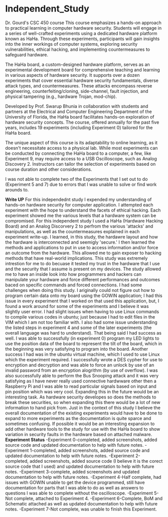 # Independent_Study
Dr. Gourd's CSC 450 course
This course emphasizes a hands-on approach to practical learning in computer hardware security. Students will engage in a series of well-crafted experiments using a dedicated hardware platform known as HaHa. Through these experiments, participants will gain insights into the inner workings of computer systems, exploring security vulnerabilities, ethical hacking, and implementing countermeasures to safeguard hardware.

The HaHa board, a custom-designed hardware platform, serves as an experimental development board for comprehensive teaching and learning in various aspects of hardware security. It supports over a dozen experiments that cover essential hardware security fundamentals, diverse attack types, and countermeasures. These attacks encompass reverse engineering, counterfeiting/cloning, side-channel, fault injection, and physical tampering (e.g., hardware Trojan, mod-chip).

Developed by Prof. Swarup Bhunia in collaboration with students and partners at the Electrical and Computer Engineering Department of the University of Florida, the HaHa board facilitates hands-on exploration of hardware security concepts. The course, offered annually for the past five years, includes 19 experiments (including Experiment 0) tailored for the HaHa board.

The unique aspect of this course is its adaptability to online learning, as it doesn't necessitate access to a physical lab. While most experiments can be conducted by connecting the HaHa board to a computer, a few, like Experiment 9, may require access to a USB Oscilloscope, such as Analog Discovery 2. Instructors can tailor the selection of experiments based on course duration and other considerations.


I was not able to complete two of the Experiments that I set out to do (Experiment 5 and 7) due to errors that I was unable to solve or find work arounds to. 

**Write UP**
For this independednt study I expended my understanding of hands-on hardware security for computer application. I attempted each experiment with the hope to understand the facets of ethical hacking. Each experiment showed me the various levels that a hardware system can be compromised. 
For this independent study I used a HaHa (Hardware Hacking Board) and an Analog Discorvery 2 to perfrom the various 'attacks' and manipulations, as well as the countermeasures explained in each experiment write-up. I learned, in this study, the hardawre layout and how the hardware is interconnected and seemigly 'secure.' I then learned the methods and applications to put in use to access information and/or force an outcome from the hardware. This allowed me to gain exposer to hacking methods that have real-world implications. 
This study was extremely intrestion for me to do becuase it tested my trust in the hardware that I use and the security that I assume is present on my devices. The study allowed me to have an inside look into how programmers and hackers can manipulate your hardware and force different performances and outcomes baced on specific commands and forced connections. 
I had some challenges when doing this study. I ariginally could not figure out how to program certain data onto my board using the GOWIN application; I had this issue in every experiment that I worked on that used this application, but, I found a work around for some of the experiments and I believe it was slightly user error. I had slight issues when having to use Linux commands to compile various codes in ubuntu; just because I had to edit files in the VIM which I am not too familiar with. I also had some issue understanding the listed steps in experiment 4 and some of the later experiments (the overall language was hard to understand). 
That being said I had success as well. I was able to successfully (in experiment 0) program my LED lights to use the position data of the board to represent the tilt of the board, which in the beginning was very satisfying to program into the board. Another success I had was in the ubuntu virtual machine, which I used to use Linux which the experiment required. I successfully wrote a DES cypher for use to encryption and decryption and was able to force an unlock by use of an invalid password from an encryption alogrithm (by use of overflow). I was also successfully able to perform the Bus Snooping attack and it was very satisfying as I have never really used connective hardwware other then a Raspberry Pi and I was able to read particular signals based on input and pin position which was very cool. 
Expanding this in the future would be an interesting task. As hardware security developes so does the methods to break these securities, so when expanding this there would be a lot of new information to hand pick from. Just in the context of this study I believe the overall documentation of the existing experiments would have to be done to expand to more experiments as the documentation is quite sparce and sometimes confusing. If possible it would be an interesting expansion to add other hardware tools to the study for use with the HaHa board to show variation in security faults in the hardware based on attached malware.
**Experiment Status**
-Experiment 0-completed, added screenshots, added source code and updated documentation to help with future notes. 
-Experiment 1-completed, added screenshots, added source code and updated documentation to help with future notes.
-Experiment 2-completed, added screenshots, added source code (I believe it is the corect source code that I used) and updated documentation to help with future notes.
-Experiment 3-complete, added screenshots and updated documentation to help with future notes. 
-Experiment 4-Half complete, had issues with GOWIN unable to get the device programmed, still have documentation for parts that I was able to do as well as answers to questions I was able to complete without the oscilloscope.
-Experiment 5-Not complete, attached to Experiment 4. 
-Experiment 6-Complete, BoM and Schematic attached as well as updated documentation to help with future notes. 
-Experiment 7-Not complete, was unable to finish this Experiment. 
